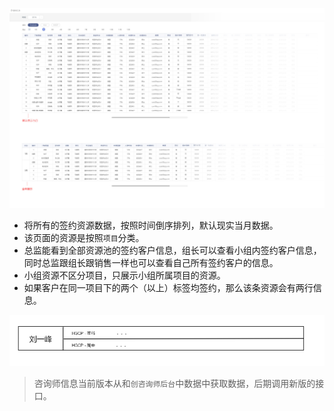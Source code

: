 ![](/assets/6.0销售端签约汇总.new.jpg)

- 将所有的签约资源数据，按照时间倒序排列，默认现实当月数据。
- 该页面的资源是按照`项目`分类。
- 总监能看到全部资源池的签约客户信息，组长可以查看小组内签约客户信息，同时总监跟组长跟销售一样也可以查看自己所有签约客户的信息。
- 小组资源不区分项目，只展示小组所属项目的资源。
- 如果客户在同一项目下的两个（以上）标签均签约，那么该条资源会有两行信息。

![](/assets/TIM截图20170608164027.png)

> 咨询师信息当前版本从和`创咨询师后台`中数据中获取数据，后期调用新版的接口。